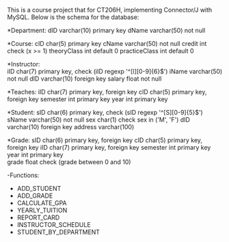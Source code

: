This is a course project that for CT206H, implementing Connector/J with MySQL. Below is the schema for the database:

*Department:
	dID				varchar(10)		primary key
	dName 			varchar(50)		not null
	
*Course:
	cID				char(5)			primary key
	cName 			varchar(50)		not null
	credit			int				check (x >= 1)
	theoryClass		int				default 0
	practiceClass	int				default 0

*Instructor:	
	iID				char(7)			primary key, check (iID regexp '^[I][0-9]{6}$')
	iName			varchar(50)		not null
	dID				varchar(10) 	foreign key
	salary			float			not null

*Teaches:
	iID				char(7)			primary key, foreign key
	cID				char(5)			primary key, foreign key
	semester		int				primary key
	year			int 			primary key

*Student:
	sID				char(6)			primary key, check (sID regexp '^[S][0-9]{5}$')
	sName			varchar(50)		not null
	sex				char(1)			check sex in ('M', 'F')
	dID				varchar(10)		foreign key
	address			varchar(100)	

*Grade:
	sID				char(6)			primary key, foreign key
	cID				char(5)			primary key, foreign key
	iID				char(7)			primary key, foreign key
	semester		int 			primary key
	year			int				primary key			
	grade			float			check (grade between 0 and 10)

-Functions:
+ ADD_STUDENT
+ ADD_GRADE
+ CALCULATE_GPA
+ YEARLY_TUITION
+ REPORT_CARD
+ INSTRUCTOR_SCHEDULE
+ STUDENT_BY_DEPARTMENT
